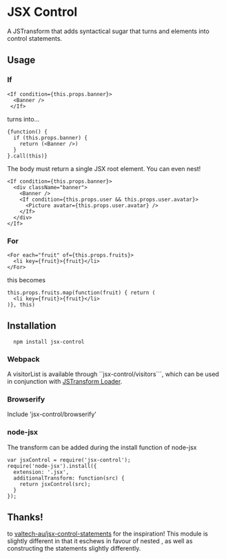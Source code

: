# JSX Control

A JSTransform that adds syntactical sugar that turns <If> and <For> elements into control statements.

## Usage

### If

```
<If condition={this.props.banner}>
  <Banner />
 </If>
```

turns into...

```
{function() {
  if (this.props.banner) {
    return (<Banner />)
  }
}.call(this)}
```

The <If> body must return a single JSX root element. You can even nest!

```
<If condition={this.props.banner}>
  <div className="banner">
    <Banner />
    <If condition={this.props.user && this.props.user.avatar}>
      <Picture avatar={this.props.user.avatar} />
    </If>
  </div>
</If>
```


### For

```
<For each="fruit" of={this.props.fruits}>
  <li key={fruit}>{fruit}</li>
</For>
```

this becomes

```
this.props.fruits.map(function(fruit) { return (
  <li key={fruit}>{fruit}</li>
)}, this)
```

## Installation

```
  npm install jsx-control
```

### Webpack
A visitorList is available through ``jsx-control/visitors```, which can be used in conjunction with [JSTransform Loader](https://github.com/conradz/jstransform-loader).

### Browserify
Include 'jsx-control/browserify'

### node-jsx
The transform can be added during the install function of node-jsx

```
var jsxControl = require('jsx-control');
require('node-jsx').install({
  extension: '.jsx',
  additionalTransform: function(src) {
    return jsxControl(src);
  }
});
```

## Thanks!
to [valtech-au/jsx-control-statements](https://github.com/valtech-au/jsx-control-statements) for the inspiration! This
module is slightly different in that it eschews <Else> in favour of nested <Ifs>, as well as constructing the statements
slightly differently.
